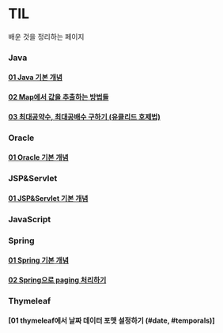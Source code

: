 # TIL
배운 것을 정리하는 페이지

### Java<br/>
#### [01 Java 기본 개념](https://github.com/Greyhan7/TIL/blob/01c4a2f168f489affcff17a6a161e82cbb855fe2/Java/%EC%9E%90%EB%B0%94%20%EC%A0%95%EB%A6%AC.md)
#### [02 Map에서 값을 추출하는 방법들](https://github.com/Greyhan7/TIL/blob/dc87e0616d51ef90386cfd447c4f72f833ef5396/Java/Map%EC%97%90%EC%84%9C%20%EA%B0%92%EC%9D%84%20%EC%B6%9C%EB%A0%A5%ED%95%98%EB%8A%94%20%EB%B0%A9%EB%B2%95%EB%93%A4.md)
#### [03 최대공약수, 최대공배수 구하기 (유클리드 호제법)](https://github.com/Greyhan7/TIL/blob/e2581666f448da302e1760508c14fca001d3a12d/Java/%EC%B5%9C%EB%8C%80%EA%B3%B5%EC%95%BD%EC%88%98,%20%EC%B5%9C%EB%8C%80%EA%B3%B5%EB%B0%B0%EC%88%98%20%EA%B5%AC%ED%95%98%EA%B8%B0%20(%EC%9C%A0%ED%81%B4%EB%A6%AC%EB%93%9C%20%ED%98%B8%EC%A0%9C%EB%B2%95).md)

### Oracle<br/>
#### [01 Oracle 기본 개념](https://github.com/Greyhan7/TIL/blob/01c4a2f168f489affcff17a6a161e82cbb855fe2/Oracle/Oracle%20%EC%A0%95%EB%A6%AC.md)

### JSP&Servlet<br/>
#### [01 JSP&Servlet 기본 개념](https://github.com/Greyhan7/TIL/blob/01c4a2f168f489affcff17a6a161e82cbb855fe2/JSP&Servlet/JSP%20%EC%A0%95%EB%A6%AC.md)

### JavaScript<br/>
### Spring<br/>
#### [01 Spring 기본 개념](https://github.com/Greyhan7/TIL/blob/01c4a2f168f489affcff17a6a161e82cbb855fe2/Spring/Spring%20%EC%A0%95%EB%A6%AC.md)
#### [02 Spring으로 paging 처리하기](https://github.com/Greyhan7/TIL/blob/01c4a2f168f489affcff17a6a161e82cbb855fe2/Spring/%ED%8E%98%EC%9D%B4%EC%A7%95%20%EC%B2%98%EB%A6%AC%ED%95%98%EA%B8%B0.md)
### Thymeleaf <br/>
#### [01 thymeleaf에서 날짜 데이터 포맷 설정하기 (#date, #temporals)]
